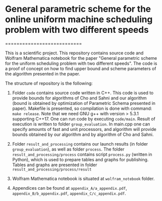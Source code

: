 # General parametric scheme for the online uniform machine scheduling problem with two different speeds

===========================

This is a scientific project.
This repository contains source code and Wolfram Mathematica notebook for the paper 
"General parametric scheme for the uniform scheduling problem with two
different speeds".
The code is a proof of concept on how to find upper bound and scheme parameters of the algorithm presented in the paper. 

The structure of repository is the following:

1. Folder `code` contains source code written in C++. 
This code is used to provide bounds for algorithms of Cho and Sahni 
and our algorithm (bound is obtained by optimization of Parametric Schema presented in paper). 
Makefile is presented, so compilation is done with command:
`make release`.
Note that we need GNU g++ with version > 5.3.1 supporting C++17.
One can run code by executing `code/main`. Result of execution is written to folder `group_evaluation`. 
In main.cpp one can specify amounts of fast and unit processors, and algorithm will provide bounds obtained by 
our algorithm and by algorithm of Cho and Sahni.

2. Folder `result_and_processing` contains our launch results (in folder `group_evaluation`), as well as folder `process`.
The folder `result_and_processing/process` contains script
`process.py` (written in Python), which is used to prepare tables and graphs for publishing. Tables and graphs are presented
in folder `result_and_processing/process/result`

3. Wolfram Mathematica notebook is situated at `wolfram_notebook` folder.

4. Appendices can be found at `appendix_A/a_appendix.pdf`, `appendix_B/b_appendix.pdf`, `appendix_C/c_appendix.pdf`.

